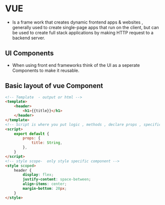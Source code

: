 # VUE

- Is a frame work that creates dynamic frontend apps & websites , generally used to create single-page apps that run on the client, but can be used to create full stack applications by making HTTP request to a backend server.

## UI Components
 - When using front end frameworks think of the UI as a seperate Components to make it reusable.
 
## Basic layout of vue Component
```html
<!-- Template  - output or html -->
<template>
    <header>
        <h1>{{title}}</h1>
    </header>
</template>
<!-- Script is where you put logic , methods , declare props , specific data that is link to the components -->
<script>
    export default {
        props: {
            title: String,
        },
    }
</script>
<!-- style scope-  only style specific component -->
<style scoped>
    header {
        display: flex; 
        justify-content: space-between;
        align-items: center;
        margin-bottom: 20px;
    }
</style>
```
